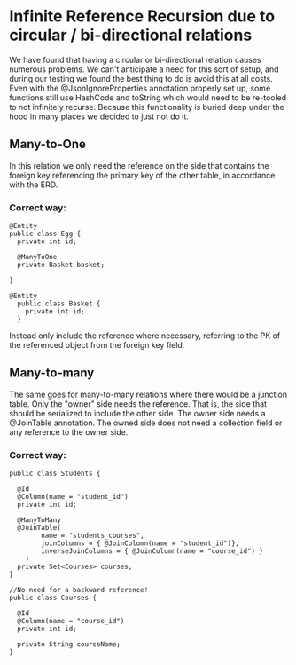 # Infinite Reference Recursion due to circular / bi-directional relations
We have found that having a circular or bi-directional relation causes numerous problems. We can't anticipate a need for this sort of 
setup, and during our testing we found the best thing to do is avoid this at all costs. Even with the @JsonIgnoreProperties annotation properly set up,
some functions still use HashCode and toString which would need to be re-tooled to not infinitely recurse. Because this functionality is buried deep 
under the hood in many places we decided to just not do it.
## Many-to-One
In this relation we only need the reference on the side that contains the foreign key referencing the primary key of the other table, in accordance with the ERD.
### Correct way:
```
@Entity
public class Egg {
  private int id;
  
  @ManyToOne
  private Basket basket;

}
```

```
@Entity
  public class Basket {
    private int id;
  }
```

Instead only include the reference where necessary, referring to the PK of the referenced object from the foreign key field.

## Many-to-many
The same goes for many-to-many relations where there would be a junction table. Only the "owner" side needs the reference. That is, the side that should be serialized to include
the other side. The owner side needs a @JoinTable annotation. The owned side does not need a collection field or any reference to the owner side.

### Correct way:
```
public class Students {

  @Id
  @Column(name = "student_id")
  private int id;
  
  @ManyToMany
  @JoinTable(
        name = "students_courses",
        joinColumns = { @JoinColumn(name = "student_id")},
        inverseJoinColumns = { @JoinColumn(name = "course_id") }
    )
  private Set<Courses> courses;
}
```
```
//No need for a backward reference!
public class Courses {

  @Id
  @Column(name = "course_id")
  private int id;
  
  private String courseName;
}

```
